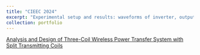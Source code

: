 ```yaml
---
title: "CIEEC 2024"
excerpt: "Experimental setup and results: waveforms of inverter, output power and efficiency with frequencies variations<br/><img src='CIEEC_exp.png'>"
collection: portfolio
---
```


[Analysis and Design of Three-Coil Wireless Power Transfer System with Split Transmitting Coils](_publications/2024-07-15-CIEEC.md)
